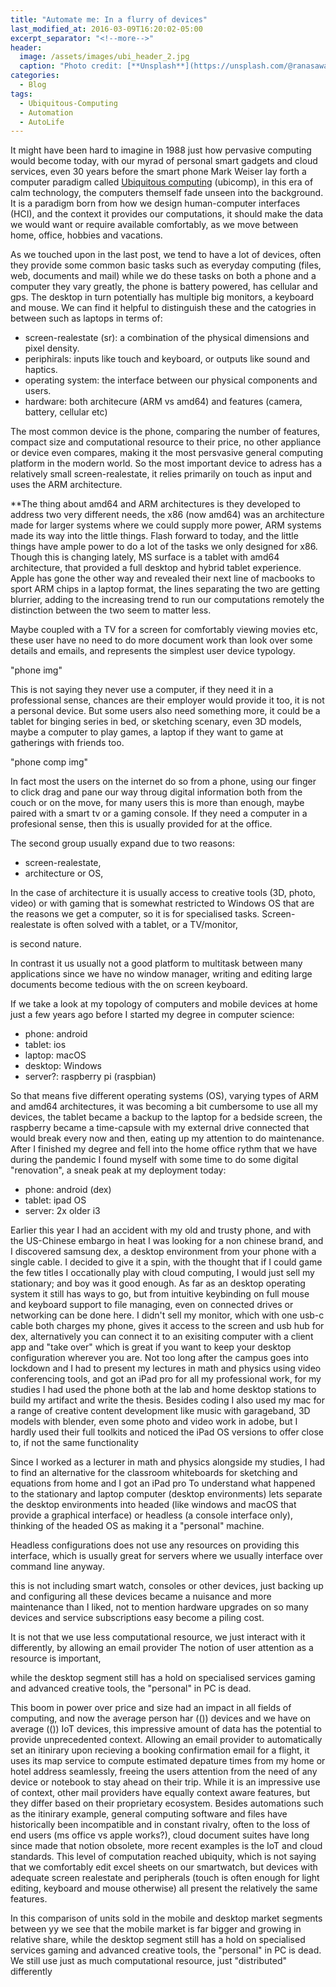 ```yaml
---
title: "Automate me: In a flurry of devices"
last_modified_at: 2016-03-09T16:20:02-05:00
excerpt_separator: "<!--more-->"
header:
  image: /assets/images/ubi_header_2.jpg
  caption: "Photo credit: [**Unsplash**](https://unsplash.com/@ranasawalha)"
categories:
  - Blog
tags:
  - Ubiquitous-Computing
  - Automation
  - AutoLife
---
```

It might have been hard to imagine in 1988 just how pervasive computing would become today, with our myrad of personal smart gadgets and cloud services, even 30 years before the smart phone Mark Weiser lay forth a computer paradigm called [Ubiquitous computing](https://www.lri.fr/~mbl/Stanford/CS477/papers/Weiser-SciAm.pdf) (ubicomp), in this era of calm technology, the computers themself fade unseen into the background. It is a paradigm born from how we design human-computer interfaces (HCI), and the context it provides our computations, it should make the data we would want or require available comfortably, as we move between home, office, hobbies and vacations. 

<!--more-->


As we touched upon in the last post, we tend to have a lot of devices, often they provide some common basic tasks such as everyday computing (files, web, documents and mail) while we do these tasks on both a phone and a computer they vary greatly, the phone is battery powered, has cellular and gps. The desktop in turn potentially has multiple big monitors, a keyboard and mouse. We can find it helpful to distinguish these and the catogries in between such as laptops in terms of:
- screen-realestate (sr): a combination of the physical dimensions and pixel density.
- periphirals: inputs like touch and keyboard, or outputs like sound and haptics.
- operating system: the interface between our physical components and users.
- hardware: both architecure (ARM vs amd64) and features (camera, battery, cellular etc)

The most common device is the phone, comparing the number of features, compact size and computational resource to their price, no other appliance or device even compares, making it the most persvasive general computing platform in the modern world. So the most important device to adress has a relatively small screen-realestate, it relies primarily on touch as input and uses the ARM architecture. 

**The thing about amd64 and ARM architectures is they developed to address two very different needs, the x86 (now amd64) was an architecture made for larger systems where we could supply more power, ARM systems made its way into the little things. Flash forward to today, and the little things have ample power to do a lot of the tasks we only designed for x86. Though this is changing lately, MS surface is a tablet with amd64 architecture, that provided a full desktop and hybrid tablet experience. Apple has gone the other way and revealed their next line of macbooks to sport ARM chips in a laptop format, the lines separating the two are getting blurrier, adding to the increasing trend to run our computations remotely the distinction between the two seem to matter less.

Maybe coupled with a TV for a screen for comfortably viewing movies etc, these user have no need to do more document work than look over some details and emails, and represents the simplest user device typology.

"phone img"

This is not saying they never use a computer, if they need it in a professional sense, chances are their employer would provide it too, it is not a personal device. But some users also need something more, it could be a tablet for binging series in bed, or sketching scenary, even 3D models, maybe a computer to play games, a laptop if they want to game at gatherings with friends too. 

"phone comp img"



In fact most the users on the internet do so from a phone, using our finger to click drag and pane our way throug digital information both from the couch or on the move, for many users this is more than enough, maybe paired with a smart tv or a gaming console. If they need a computer in a profesional sense, then this is usually provided for at the office. 

The second group usually expand due to two reasons:
- screen-realestate,
- architecture or OS, 

In the case of architecture it is usually access to creative tools (3D, photo, video) or with gaming that is somewhat restricted to Windows OS that are the reasons we get a computer, so it is for specialised tasks. Screen-realestate is often solved with a tablet, or a TV/monitor, 

is second nature.

In contrast it us usually not a good platform to multitask between many applications since we have no window manager, writing and editing large documents become tedious with the on screen keyboard. 


If we take a look at my topology of computers and mobile devices at home just a few years ago before I started my degree in computer science:
- phone: android
- tablet: ios
- laptop: macOS
- desktop: Windows
- server?: raspberry pi (raspbian)

So that means five different operating systems (OS), varying types of ARM and amd64 architectures, it was becoming a bit cumbersome to use all my devices, the tablet became a backup to the laptop for a bedside screen, the raspberry became a time-capsule with my external drive connected that would break every now and then, eating up my attention to do maintenance. After I finished my degree and fell into the home office rythm that we have during the pandemic I found myself with some time to do some digital "renovation", a sneak peak at my deployment today:
- phone: android (dex)
- tablet: ipad OS
- server: 2x older i3

Earlier this year I had an accident with my old and trusty phone, and with the US-Chinese embargo in heat I was looking for a non chinese brand, and I discovered samsung dex, a desktop environment from your phone with a single cable. I decided to give it a spin, with the thought that if I could game the few titles I occationally play with cloud computing, I would just sell my stationary; and boy was it good enough. As far as an desktop operating system it still has ways to go, but from intuitive keybinding on full mouse and keyboard support to file managing, even on connected drives or networking can be done here. I didn't sell my monitor, which with one usb-c cable both charges my phone, gives it access to the screen and usb hub for dex, alternatively you can connect it to an exisiting computer with a client app and "take over" which is great if you want to keep your desktop configuration wherever you are. Not too long after the campus goes into lockdown and I had to present my lectures in math and physics using video conferencing tools, and got an iPad pro for all my professional work, for my studies I had used the phone both at the lab and home desktop stations to build my artifact and write the thesis. Besides coding I also used my mac for a range of creative content development like music with garageband, 3D models with blender, even some photo and video work in adobe, but I hardly used their full toolkits and noticed the iPad OS versions to offer close to, if not the same functionality

Since I worked as a lecturer in math and physics alongside my studies, I had to find an alternative for the classroom whiteboards for sketching and equations from home and I got an iPad pro 
To understand what happened to the stationary and laptop computer (desktop environments) lets separate the desktop environments into headed (like windows and macOS that provide a graphical interface) or headless (a console interface only), thinking of the headed OS as making it a "personal" machine. 

Headless configurations does not use any resources on providing this interface, which is usually great for servers where we usually interface over command line anyway.






this is not including smart watch, consoles or other devices, just backing up and configuring all these devices became a nuisance and more maintenance than I liked, not to mention hardware upgrades on so many devices and service subscriptions easy become a piling cost. 

It is not that we use less computational resource, we just interact with it differently, by allowing an email provider  The notion of user attention as a resource is important,

while the desktop segment still has a hold on specialised services gaming and advanced creative tools, the "personal" in PC is dead.

 This boom in power over price and size had an impact in all fields of computing, and now the average person har (()) devices and we have on average (()) IoT devices, this impressive amount of data has the potential to provide unprecedented context. Allowing an email provider to automatically set an itinirary upon recieving a booking confirmation email for a flight, it uses its map service to compute estimated depature times from my home or hotel address seamlessly, freeing the users attention from the need of any device or notebook to stay ahead on their trip. While it is an impressive use of context, other mail providers have equally context aware features, but they differ based on their proprietary ecosystem. Besides automations such as the itinirary example, general computing software and files have historically been incompatible and in constant rivalry, often to the loss of end users (ms office vs apple works?), cloud document suites have long since made that notion obsolete, more recent examples is the IoT and cloud standards. This level of computation reached ubiquity, which is not saying that we comfortably edit excel sheets on our smartwatch, but devices with adequate screen realestate and peripherals (touch is often enough for light editing, keyboard and mouse otherwise) all present the relatively the same features.

In this comparison of units sold in the mobile and desktop market segments between yy we see that the mobile market is far bigger and growing in relative share, while the desktop segment still has a hold on specialised services gaming and advanced creative tools, the "personal" in PC is dead.
We still use just as much computational resource, just "distributed" differently
